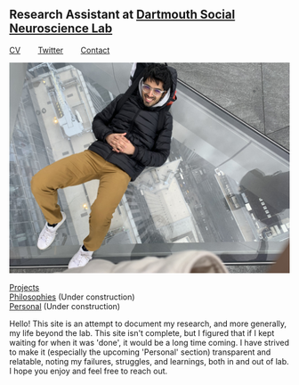 ## Research Assistant at [Dartmouth Social Neuroscience Lab](http://www.dartmouth-socialneurolab.com)
[CV](https://drive.google.com/file/d/14-lMBxPefOp_ECOv7trKJp-DKQVMQM6r/view?usp=sharing)&nbsp;&nbsp;&nbsp;&nbsp;&nbsp;&nbsp;&nbsp;&nbsp;[Twitter](https://twitter.com/SiddhantIyer6)&nbsp;&nbsp;&nbsp;&nbsp;&nbsp;&nbsp;&nbsp;&nbsp;[Contact](mailto:siddhant.kumar.iyer@gmail.com)

![](images/nyc.jpg)

[Projects](Projects.md)  
[Philosophies](Philosophies.md) (Under construction)  
[Personal](Personal.md) (Under construction)  

Hello! This site is an attempt to document my research, and more generally, my life beyond the lab. This site isn't complete, but I figured that if I kept waiting for when it was 'done', it would be a long time coming. I have strived to make it (especially the upcoming 'Personal' section) transparent and relatable, noting my failures, struggles, and learnings, both in and out of lab. I hope you enjoy and feel free to reach out.
